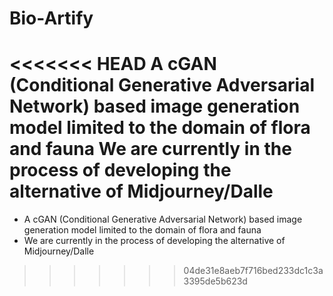 # Bio-Artify

<<<<<<< HEAD
A cGAN (Conditional Generative Adversarial Network) based image generation model limited to the domain of flora and fauna
We are currently in the process of developing the alternative of Midjourney/Dalle
=======
- A cGAN (Conditional Generative Adversarial Network) based image generation model limited to the domain of flora and fauna
- We are currently in the process of developing the alternative of Midjourney/Dalle
>>>>>>> 04de31e8aeb7f716bed233dc1c3a3395de5b623d
